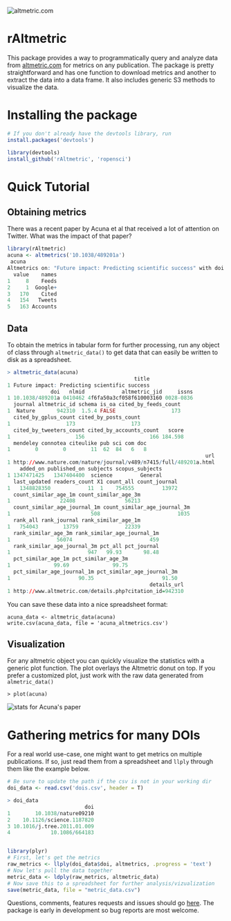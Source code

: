 ![altmetric.com](https://raw.github.com/ropensci/rAltmetric/master/altmetric_logo_title.png) 
# rAltmetric

This package provides a way to programmatically query and analyze data from [altmetric.com](http://altmetric.com) for metrics on any publication. The package is pretty straightforward and has one function to download metrics and another to extract the data into a data frame. It also includes generic S3 methods to visualize the data.

# Installing the package

```r
# If you don't already have the devtools library, run
install.packages('devtools')

library(devtools)
install_github('rAltmetric', 'ropensci')
```

# Quick Tutorial

## Obtaining metrics
There was a recent paper by Acuna et al that received a lot of attention on Twitter. What was the impact of that paper?

```r
library(rAltmetric)
acuna <- altmetrics('10.1038/489201a')
 acuna
Altmetrics on: "Future impact: Predicting scientific success" with doi 10.1038/489201a (altmetric_id: 942310) published in Nature.
  value    names
1     8    Feeds
2     1  Google+
3   170    Cited
4   154   Tweets
5   163 Accounts

```


## Data
To obtain the metrics in tabular form for further processing, run any object of class through `altmetric_data()` to get data that can easily be written to disk as a spreadsheet.

```r
> altmetric_data(acuna)
                                         title
1 Future impact: Predicting scientific success
              doi   nlmid            altmetric_jid     issns
1 10.1038/489201a 0410462 4f6fa50a3cf058f610003160 0028-0836
  journal altmetric_id schema is_oa cited_by_feeds_count
1  Nature       942310  1.5.4 FALSE                  173
  cited_by_gplus_count cited_by_posts_count
1                  173                  173
  cited_by_tweeters_count cited_by_accounts_count   score
1                     156                     166 184.598
  mendeley connotea citeulike pub sci com doc
1        0        0        11  62  84   6   8
                                                                url
1 http://www.nature.com/nature/journal/v489/n7415/full/489201a.html
    added_on published_on subjects scopus_subjects
1 1347471425   1347404400  science         General
  last_updated readers_count X1 count_all count_journal
1   1348828350            11  1    754555         13972
  count_similar_age_1m count_similar_age_3m
1                22408                56213
  count_similar_age_journal_1m count_similar_age_journal_3m
1                          508                         1035
  rank_all rank_journal rank_similar_age_1m
1   754043        13759               22339
  rank_similar_age_3m rank_similar_age_journal_1m
1               56074                         459
  rank_similar_age_journal_3m pct_all pct_journal
1                         947   99.93       98.48
  pct_similar_age_1m pct_similar_age_3m
1              99.69              99.75
  pct_similar_age_journal_1m pct_similar_age_journal_3m
1                      90.35                      91.50
                                              details_url
1 http://www.altmetric.com/details.php?citation_id=942310
```

You can save these data into a nice spreadsheet format:

```
acuna_data <- altmetric_data(acuna)
write.csv(acuna_data, file = 'acuna_altmetrics.csv')
```

## Visualization
For any altmetric object you can quickly visualize the statistics with a generic plot function. The plot overlays the Altmetric donut on top. If you prefer a customized plot, just work with the raw data generated from `almetric_data()`

```
> plot(acuna)
```

![stats for Acuna's paper](https://raw.github.com/ropensci/rAltmetric/master/acuna.png)

# Gathering metrics for many DOIs
For a real world use-case, one might want to get metrics on multiple publications. If so, just read them from a spreadsheet and `llply` through them like the example below.

```r
# Be sure to update the path if the csv is not in your working dir
doi_data <- read.csv('dois.csv', header = T)

> doi_data
                         doi
1        10.1038/nature09210
2    10.1126/science.1187820
3 10.1016/j.tree.2011.01.009
4             10.1086/664183


library(plyr)
# First, let's get the metrics
raw_metrics <- llply(doi_data$doi, altmetrics, .progress = 'text')
# Now let's pull the data together
metric_data <- ldply(raw_metrics, altmetric_data)
# Now save this to a spreadsheet for further analysis/vizualization
save(metric_data, file = "metric_data.csv")
```



Questions, comments, features requests and issues should go [here](https://github.com/ropensci/rAltmetric/issues/). The package is early in development so bug reports are most welcome.
